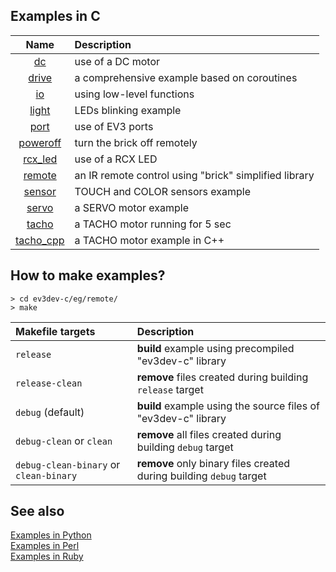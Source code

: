 ## Examples in C

Name                                                                  | Description
:---:                                                                 | :---
[dc](http://in4lio.github.io/ev3dev-c/dc_8c-example.html)             | use of a DC motor
[drive](http://in4lio.github.io/ev3dev-c/drive_8c-example.html)       | a comprehensive example based on coroutines
[io](http://in4lio.github.io/ev3dev-c/io_8c-example.html)             | using low-level functions
[light](http://in4lio.github.io/ev3dev-c/light_8c-example.html)       | LEDs blinking example
[port](http://in4lio.github.io/ev3dev-c/port_8c-example.html)         | use of EV3 ports
[poweroff](http://in4lio.github.io/ev3dev-c/poweroff_8c-example.html) | turn the brick off remotely
[rcx_led](http://in4lio.github.io/ev3dev-c/rcx_led_8c-example.html)   | use of a RCX LED
[remote](http://in4lio.github.io/ev3dev-c/remote_8c-example.html)     | an IR remote control using "brick" simplified library
[sensor](http://in4lio.github.io/ev3dev-c/sensor_8c-example.html)     | TOUCH and COLOR sensors example
[servo](http://in4lio.github.io/ev3dev-c/servo_8c-example.html)       | a SERVO motor example
[tacho](http://in4lio.github.io/ev3dev-c/tacho_8c-example.html)       | a TACHO motor running for 5 sec
[tacho_cpp](http://in4lio.github.io/ev3dev-c/tacho_8cpp-example.html) | a TACHO motor example in C++

## How to make examples?

```
> cd ev3dev-c/eg/remote/
> make
```

Makefile targets                       | Description
:---                                   | :---
`release`                              | **build** example using precompiled "ev3dev-c" library
`release-clean`                        | **remove** files created during building `release` target
`debug` (default)                      | **build** example using the source files of "ev3dev-c" library
`debug-clean` or `clean`               | **remove** all files created during building `debug` target
`debug-clean-binary` or `clean-binary` | **remove** only binary files created during building `debug` target

## See also

[Examples in Python](../python/ev3dev/eg)<br>
[Examples in Perl](../perl/eg)<br>
[Examples in Ruby](../ruby/eg)
